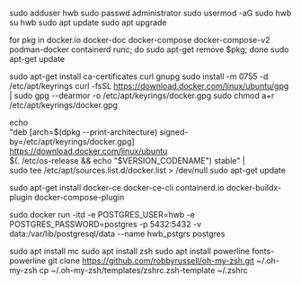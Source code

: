 sudo adduser hwb
sudo passwd administrator
sudo usermod -aG sudo hwb
su hwb
sudo apt update
sudo apt upgrade

for pkg in docker.io docker-doc docker-compose docker-compose-v2 podman-docker containerd runc; do sudo apt-get remove $pkg; done
sudo apt-get update

sudo apt-get install ca-certificates curl gnupg
sudo install -m 0755 -d /etc/apt/keyrings
curl -fsSL https://download.docker.com/linux/ubuntu/gpg | sudo gpg --dearmor -o /etc/apt/keyrings/docker.gpg
sudo chmod a+r /etc/apt/keyrings/docker.gpg

echo \
  "deb [arch=$(dpkg --print-architecture) signed-by=/etc/apt/keyrings/docker.gpg] https://download.docker.com/linux/ubuntu \
  $(. /etc/os-release && echo "$VERSION_CODENAME") stable" | \
  sudo tee /etc/apt/sources.list.d/docker.list > /dev/null
sudo apt-get update

sudo apt-get install docker-ce docker-ce-cli containerd.io docker-buildx-plugin docker-compose-plugin

sudo docker run -itd -e POSTGRES_USER=hwb -e POSTGRES_PASSWORD=postgres -p 5432:5432 -v data:/var/lib/postgresql/data --name hwb_pstgrs postgres

sudo apt install mc
sudo apt install zsh
sudo apt install powerline fonts-powerline
git clone https://github.com/robbyrussell/oh-my-zsh.git ~/.oh-my-zsh
cp ~/.oh-my-zsh/templates/zshrc.zsh-template ~/.zshrc


